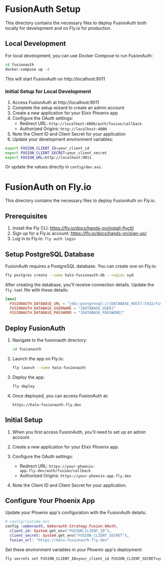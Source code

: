 # FusionAuth Setup

This directory contains the necessary files to deploy FusionAuth both locally for development and on Fly.io for production.

## Local Development

For local development, you can use Docker Compose to run FusionAuth:

```bash
cd fusionauth
docker-compose up -d
```

This will start FusionAuth on http://localhost:9011

### Initial Setup for Local Development

1. Access FusionAuth at http://localhost:9011
2. Complete the setup wizard to create an admin account
3. Create a new application for your Elixir Phoenix app
4. Configure the OAuth settings:
   - Redirect URL: `http://localhost:4000/auth/fusion/callback`
   - Authorized Origins: `http://localhost:4000`
5. Note the Client ID and Client Secret for your application
6. Update your development environment variables:

```bash
export FUSION_CLIENT_ID=your_client_id
export FUSION_CLIENT_SECRET=your_client_secret
export FUSION_URL=http://localhost:9011
```

Or update the values directly in `config/dev.exs`.
# FusionAuth on Fly.io

This directory contains the necessary files to deploy FusionAuth on Fly.io.

## Prerequisites

1. Install the Fly CLI: https://fly.io/docs/hands-on/install-flyctl/
2. Sign up for a Fly.io account: https://fly.io/docs/hands-on/sign-up/
3. Log in to Fly.io: `fly auth login`

## Setup PostgreSQL Database

FusionAuth requires a PostgreSQL database. You can create one on Fly.io:

```bash
fly postgres create --name halo-fusionauth-db --region syd
```

After creating the database, you'll receive connection details. Update the `fly.toml` file with these details:

```toml
[env]
  FUSIONAUTH_DATABASE_URL = "jdbc:postgresql://[DATABASE_HOST]:5432/fusionauth"
  FUSIONAUTH_DATABASE_USERNAME = "[DATABASE_USER]"
  FUSIONAUTH_DATABASE_PASSWORD = "[DATABASE_PASSWORD]"
```

## Deploy FusionAuth

1. Navigate to the fusionauth directory:
   ```bash
   cd fusionauth
   ```

2. Launch the app on Fly.io:
   ```bash
   fly launch --name halo-fusionauth
   ```

3. Deploy the app:
   ```bash
   fly deploy
   ```

4. Once deployed, you can access FusionAuth at:
   ```
   https://halo-fusionauth.fly.dev
   ```

## Initial Setup

1. When you first access FusionAuth, you'll need to set up an admin account.
2. Create a new application for your Elixir Phoenix app.
3. Configure the OAuth settings:
   - Redirect URL: `https://your-phoenix-app.fly.dev/auth/fusion/callback`
   - Authorized Origins: `https://your-phoenix-app.fly.dev`

4. Note the Client ID and Client Secret for your application.

## Configure Your Phoenix App

Update your Phoenix app's configuration with the FusionAuth details:

```elixir
# config/runtime.exs
config :ueberauth, Ueberauth.Strategy.Fusion.OAuth,
  client_id: System.get_env("FUSION_CLIENT_ID"),
  client_secret: System.get_env("FUSION_CLIENT_SECRET"),
  fusion_url: "https://halo-fusionauth.fly.dev"
```

Set these environment variables in your Phoenix app's deployment:

```bash
fly secrets set FUSION_CLIENT_ID=your_client_id FUSION_CLIENT_SECRET=your_client_secret --app your-phoenix-app
```
